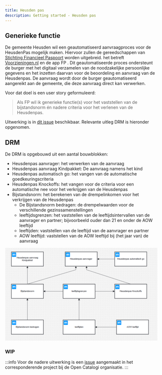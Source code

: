 ```yaml
---
title: Heusden pas
description: Getting started - Heusden pas
---
```


## Generieke functie

De gemeente Heusden wil een geautomatiseerd aanvraagproces voor de HeusdenPas mogelijk maken. Hiervoor zullen de gereedschappen van [Stichting Financieel Paspoort](https://financieelpaspoort.nl/) worden uitgebreid. het betreft [Voorzieningen.nl](https://voorzieningen.nl/) en de app FP
.
Dit geautomatiseerde proces ondersteunt de burger met het digitaal verzamelen van de noodzakelijke persoonlijke gegevens en het inzetten daarvan voor de beoordeling en aanvraag van de Heusdenpas. De aanvraag wordt door de burger geautomatiseerd aangereikt aan de gemeente, die deze aanvraag direct kan verwerken.

Voor dat doel is een user story geformuleerd:
> Als FP wil ik generieke functie(s) voor het vaststellen van de bijstandsnorm én nadere criteria voor het verlenen van de Heusdenpas.

Uitwerking is in [dit issue](https://github.com/MinBZK/regels.overheid.nl/issues/725) beschikbaar. Relevante uitleg DRM is hieronder opgenomen.

## DRM
De DRM is opgebouwd uit een aantal bouwblokken:
- Heusdenpas aanvrager: het verwerken van de aanvraag
- Heusdenpas aanvraag Kindpakket: De aanvraag namens het kind
- Heusdenpas automatisch go: het vangen van de automatische goedkeuringscriteria
- Heusdenpas Knockoffs: het vangen voor de criteria voor een automatische nee voor het verkrijgen van de Heusdenpas
- Bijstandsnorm: het berekenen van de drempelinkomen voor het verkrijgen van de Heusdenpas
  - De Bijstandsnorm bedragen: de drempelwaarden voor de verschillende gezinssamenstellingen
  - leeftijdsgrenzen: het vaststellen van de leeftijdsintervallen van de aanvrager en partner; bijvoorbeeld ouder dan 21 en onder de AOW leeftijd
  - leeftijden: vaststellen van de leeftijd van de aanvrager en partner
  - AOW leeftijd: vaststellen van de AOW leeftijd bij (het jaar van) de aanvraag

![Heusdenpas-DRM](../../../static/img/OpenCatalogi/OC-Heusdenpas-DRM.png)

### WIP

:::info
Voor de nadere uitwerking is een [issue](https://github.com/orgs/OpenCatalogi/projects/7?pane=issue&itemId=107620304&issue=OpenCatalogi%7C.github%7C411) aangemaakt in het corresponderende project bij de Open Catalogi organisatie.
:::
